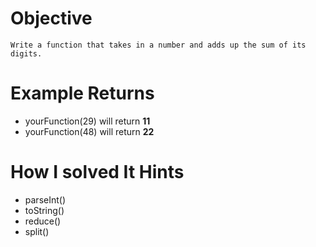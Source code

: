 # Objective
    Write a function that takes in a number and adds up the sum of its digits.

# Example Returns
*    yourFunction(29) will return **11**
*    yourFunction(48) will return **22**

# How I solved It Hints
* parseInt()
* toString()
* reduce()
* split()    